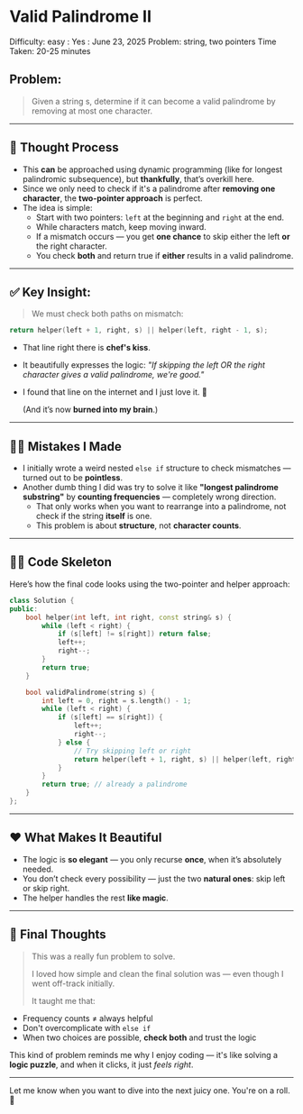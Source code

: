 # Valid Palindrome II

Difficulty: easy
 : Yes
: June 23, 2025
Problem: string, two pointers
Time Taken: 20-25 minutes

## Problem:

> Given a string s, determine if it can become a valid palindrome by removing at most one character.
> 

---

## 🧭 Thought Process

- This **can** be approached using dynamic programming (like for longest palindromic subsequence), but **thankfully**, that’s overkill here.
- Since we only need to check if it's a palindrome after **removing one character**, the **two-pointer approach** is perfect.
- The idea is simple:
    - Start with two pointers: `left` at the beginning and `right` at the end.
    - While characters match, keep moving inward.
    - If a mismatch occurs — you get **one chance** to skip either the left **or** the right character.
    - You check **both** and return true if **either** results in a valid palindrome.

---

## ✅ Key Insight:

> We must check both paths on mismatch:
> 

```cpp
return helper(left + 1, right, s) || helper(left, right - 1, s);

```

- That line right there is **chef's kiss**.
- It beautifully expresses the logic: *"If skipping the left OR the right character gives a valid palindrome, we're good."*
- I found that line on the internet and I just love it. 💖
    
    (And it’s now **burned into my brain**.)
    

---

## 🤦‍♂️ Mistakes I Made

- I initially wrote a weird nested `else if` structure to check mismatches — turned out to be **pointless**.
- Another dumb thing I did was try to solve it like **"longest palindrome substring"** by **counting frequencies** — completely wrong direction.
    - That only works when you want to rearrange into a palindrome, not check if the string **itself** is one.
    - This problem is about **structure**, not **character counts**.

---

## 🧑‍💻 Code Skeleton

Here’s how the final code looks using the two-pointer and helper approach:

```cpp
class Solution {
public:
    bool helper(int left, int right, const string& s) {
        while (left < right) {
            if (s[left] != s[right]) return false;
            left++;
            right--;
        }
        return true;
    }

    bool validPalindrome(string s) {
        int left = 0, right = s.length() - 1;
        while (left < right) {
            if (s[left] == s[right]) {
                left++;
                right--;
            } else {
                // Try skipping left or right
                return helper(left + 1, right, s) || helper(left, right - 1, s);
            }
        }
        return true; // already a palindrome
    }
};

```

---

## ❤️ What Makes It Beautiful

- The logic is **so elegant** — you only recurse **once**, when it’s absolutely needed.
- You don’t check every possibility — just the two **natural ones**: skip left or skip right.
- The helper handles the rest **like magic**.

---

## 🎯 Final Thoughts

> This was a really fun problem to solve.
> 
> 
> I loved how simple and clean the final solution was — even though I went off-track initially.
> 
> It taught me that:
> 
- Frequency counts ≠ always helpful
- Don't overcomplicate with `else if`
- When two choices are possible, **check both** and trust the logic

This kind of problem reminds me why I enjoy coding — it's like solving a **logic puzzle**, and when it clicks, it just *feels right*.

---

Let me know when you want to dive into the next juicy one. You're on a roll. 🚀